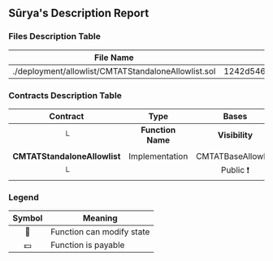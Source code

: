 ## Sūrya's Description Report

### Files Description Table


|  File Name  |  SHA-1 Hash  |
|-------------|--------------|
| ./deployment/allowlist/CMTATStandaloneAllowlist.sol | 1242d5462add06bb1b8c94760e0a24a6f2b24ece |


### Contracts Description Table


|  Contract  |         Type        |       Bases      |                  |                 |
|:----------:|:-------------------:|:----------------:|:----------------:|:---------------:|
|     └      |  **Function Name**  |  **Visibility**  |  **Mutability**  |  **Modifiers**  |
||||||
| **CMTATStandaloneAllowlist** | Implementation | CMTATBaseAllowlist |||
| └ | <Constructor> | Public ❗️ | 🛑  | ERC2771Module |


### Legend

|  Symbol  |  Meaning  |
|:--------:|-----------|
|    🛑    | Function can modify state |
|    💵    | Function is payable |
